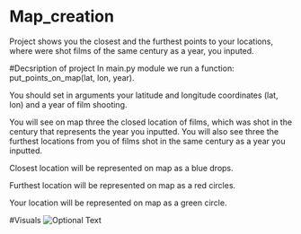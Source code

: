 # Map_creation
Project shows you the closest and the furthest points to your 
locations, where were shot films of the same century as a year,
you inputed.

#Decsription of project
In main.py module we run a function: put_points_on_map(lat, lon, year). 

You should set in arguments your latitude and longitude coordinates (lat, lon) and a year of film shooting.
 
You will see on map three the closed location of films, which was shot in the century that represents the 
year you inputted. You will also see three the furthest locations from you of films shot in the same century 
as a year you inputted.

Closest location will be represented on map as a blue drops.

Furthest location will be represented on map as a red circles.

Your location will be represented on map as a green circle.

#Visuals
![Optional Text](C:\Users\Тетяна\Pictures/map.png)
